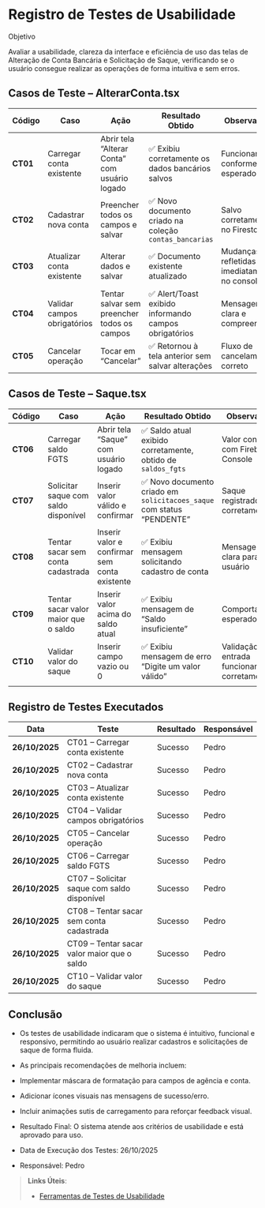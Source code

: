 # Registro de Testes de Usabilidade

Objetivo

Avaliar a usabilidade, clareza da interface e eficiência de uso das telas de Alteração de Conta Bancária e Solicitação de Saque, verificando se o usuário consegue realizar as operações de forma intuitiva e sem erros.

## Casos de Teste – AlterarConta.tsx
| Código   | Caso                        | Ação                                          | Resultado Obtido                                      | Observações                                  |
| -------- | --------------------------- | --------------------------------------------- | ----------------------------------------------------- | -------------------------------------------- |
| **CT01** | Carregar conta existente    | Abrir tela “Alterar Conta” com usuário logado | ✅ Exibiu corretamente os dados bancários salvos       | Funcionamento conforme esperado              |
| **CT02** | Cadastrar nova conta        | Preencher todos os campos e salvar            | ✅ Novo documento criado na coleção `contas_bancarias` | Salvo corretamente no Firestore              |
| **CT03** | Atualizar conta existente   | Alterar dados e salvar                        | ✅ Documento existente atualizado                      | Mudanças refletidas imediatamente no console |
| **CT04** | Validar campos obrigatórios | Tentar salvar sem preencher todos os campos   | ✅ Alert/Toast exibido informando campos obrigatórios  | Mensagem clara e compreensível               |
| **CT05** | Cancelar operação           | Tocar em “Cancelar”                           | ✅ Retornou à tela anterior sem salvar alterações      | Fluxo de cancelamento correto                |


## Casos de Teste – Saque.tsx

| Código   | Caso                                 | Ação                                          | Resultado Obtido                                                      | Observações                                   |
| -------- | ------------------------------------ | --------------------------------------------- | --------------------------------------------------------------------- | --------------------------------------------- |
| **CT06** | Carregar saldo FGTS                  | Abrir tela “Saque” com usuário logado         | ✅ Saldo atual exibido corretamente, obtido de `saldos_fgts`           | Valor conferido com Firebase Console          |
| **CT07** | Solicitar saque com saldo disponível | Inserir valor válido e confirmar              | ✅ Novo documento criado em `solicitacoes_saque` com status “PENDENTE” | Saque registrado corretamente                 |
| **CT08** | Tentar sacar sem conta cadastrada    | Inserir valor e confirmar sem conta existente | ✅ Exibiu mensagem solicitando cadastro de conta                       | Mensagem clara para o usuário                 |
| **CT09** | Tentar sacar valor maior que o saldo | Inserir valor acima do saldo atual            | ✅ Exibiu mensagem de “Saldo insuficiente”                             | Comportamento esperado                        |
| **CT10** | Validar valor do saque               | Inserir campo vazio ou 0                      | ✅ Exibiu mensagem de erro “Digite um valor válido”                    | Validação de entrada funcionando corretamente |
                      |


## Registro de Testes Executados

| Data           | Teste                                       | Resultado | Responsável |
| -------------- | ------------------------------------------- | --------- | ----------- |
| **26/10/2025** | CT01 – Carregar conta existente             | Sucesso   | Pedro       |
| **26/10/2025** | CT02 – Cadastrar nova conta                 | Sucesso   | Pedro       |
| **26/10/2025** | CT03 – Atualizar conta existente            | Sucesso   | Pedro       |
| **26/10/2025** | CT04 – Validar campos obrigatórios          | Sucesso   | Pedro       |
| **26/10/2025** | CT05 – Cancelar operação                    | Sucesso   | Pedro       |
| **26/10/2025** | CT06 – Carregar saldo FGTS                  | Sucesso   | Pedro       |
| **26/10/2025** | CT07 – Solicitar saque com saldo disponível | Sucesso   | Pedro       |
| **26/10/2025** | CT08 – Tentar sacar sem conta cadastrada    | Sucesso   | Pedro       |
| **26/10/2025** | CT09 – Tentar sacar valor maior que o saldo | Sucesso   | Pedro       |
| **26/10/2025** | CT10 – Validar valor do saque               | Sucesso   | Pedro       |


## Conclusão

- Os testes de usabilidade indicaram que o sistema é intuitivo, funcional e responsivo, permitindo ao usuário realizar cadastros e solicitações de saque de forma fluida.
- As principais recomendações de melhoria incluem:

- Implementar máscara de formatação para campos de agência e conta.

- Adicionar ícones visuais nas mensagens de sucesso/erro.

- Incluir animações sutis de carregamento para reforçar feedback visual.

- Resultado Final: O sistema atende aos critérios de usabilidade e está aprovado para uso.
- Data de Execução dos Testes: 26/10/2025
- Responsável: Pedro
> **Links Úteis**:
> - [Ferramentas de Testes de Usabilidade](https://www.usability.gov/how-to-and-tools/resources/templates.html)
